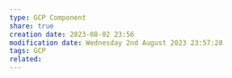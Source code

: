 ```yaml
---
type: GCP Component 
share: true
creation date: 2023-08-02 23:56
modification date: Wednesday 2nd August 2023 23:57:28
tags: GCP
related:
---
```



